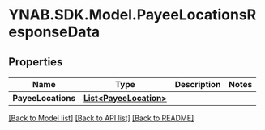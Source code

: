 # YNAB.SDK.Model.PayeeLocationsResponseData
## Properties

Name | Type | Description | Notes
------------ | ------------- | ------------- | -------------
**PayeeLocations** | [**List&lt;PayeeLocation&gt;**](PayeeLocation.md) |  | 

[[Back to Model list]](../README.md#documentation-for-models) [[Back to API list]](../README.md#documentation-for-api-endpoints) [[Back to README]](../README.md)

